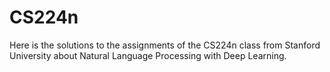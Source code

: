 # CS224n

Here is the solutions to the assignments of the CS224n class from Stanford University
about Natural Language Processing with Deep Learning.
